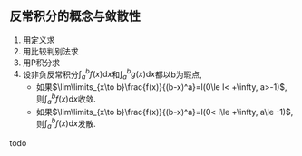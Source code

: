 ## 反常积分的概念与敛散性
1. 用定义求
2. 用比较判别法求
3. 用P积分求
4. 设非负反常积分$\int_a^b f(x)\mathrm{d}x$和$\int_a^b g(x)\mathrm{d}x$都以b为瑕点,
	- 如果$\lim\limits_{x\to b}\frac{f(x)}{(b-x)^a}=l(0\le l< +\infty, a>-1)$, 则$\int_a^b f(x)\mathrm{d}x$收敛.
	- 如果$\lim\limits_{x\to b}\frac{f(x)}{(b-x)^a}=l(0< l\le +\infty, a\le -1)$, 则$\int_a^b f(x)\mathrm{d}x$发散.

todo